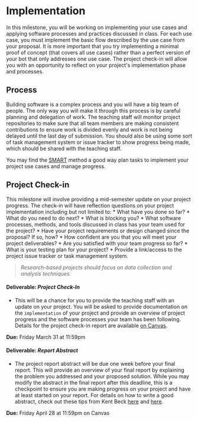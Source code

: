 # Implementation

In this milestone, you will be working on implementing your use cases and applying software processes and practices discussed in class. For each use case, you must implement the basic flow described by the use case from your proposal. It is more important that you try implementing a minimal proof of concept (that covers all use cases) rather than a perfect version of your bot that only addresses one use case. The project check-in will allow you with an opportunity to reflect on your project's implementation phase and processes. 

## Process

Building software is a complex process and you will have a big team of people. The only way you will make it through this process is by careful planning and delegation of work. The teaching staff will monitor project repositories to make sure that all team members are making consistent contributions to ensure work is divided evenly and work is not being delayed until the last day of submission. You should also be using some sort of task management system or issue tracker to show progress being made, which should be shared with the teaching staff.

You may find the [SMART](https://www.mindtools.com/pages/article/smart-goals.htm) method a good way plan tasks to implement your project use cases and manage progress.


## Project Check-in

This milestone will involve providing a mid-semester update on your project progress. The check-in will have reflection questions on your project implementation including but not limited to:
    * What have you done so far?
    * What do you need to do next?
    * What is blocking you?
    * What software processes, methods, and tools discussed in class has your team used for the project?
    * Have your project requirements or design changed since the proposal? If so, how?
    * How confident are you that you will meet your project deliverables?
    * Are you satisfied with your team progress so far?
    * What is your testing plan for your project?
    * Provide a link/access to the project issue tracker or task management system.

> _Research-based projects should focus on data collection and analysis techniques._

#### Deliverable: _Project Check-In_
  * This will be a chance for you to provide the teaching staff with an update on your project. You will be asked to provide documentation on the `implementation` of your project and provide an overview of project progress and the software processes your team has been following. Details for the project check-in report are available [on Canvas](https://canvas.vt.edu/courses/145256/assignments/1385274).

**Due:** Friday March 31 at 11:59pm

#### Deliverable: _Report Abstract_
  * The project report abstract will be due one week before your final report. This will provide an overview of your final report by explaining the problem you addressed and your proposed solution. While you may modify the abstract in the final report after this deadline, this is a checkpoint to ensure you are making progress on your project and have at least started on your report. For details on how to write a good abstract, check out these tips from Kent Beck [here](https://twitter.com/kentbeck/status/974359988352110592?lang=fr) and [here](https://plg.uwaterloo.ca/~migod/research/beckOOPSLA.html).

**Due:** Friday April 28 at 11:59pm on Canvas
